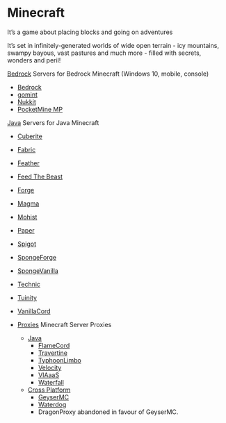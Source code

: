 # Minecraft

It’s a game about placing blocks and going on adventures

It’s set in infinitely-generated worlds of wide open terrain - icy mountains, swampy bayous, vast pastures and much more - filled with secrets, wonders and peril!

[Bedrock](/game_eggs/minecraft/bedrock) Servers for Bedrock Minecraft (Windows 10, mobile, console)
* [Bedrock](/game_eggs/game_eggs/minecraft/bedrock/bedrock)
* [gomint](/game_eggs/minecraft/bedrock/gomint)
* [Nukkit](/game_eggs/minecraft/bedrock/nukkit)  
* [PocketMine MP](/game_eggs/minecraft/bedrock/pocketmine_mp)  

[Java](/game_eggs/minecraft/java/) Servers for Java Minecraft
* [Cuberite](/game_eggs/minecraft/java/cuberite)
* [Fabric](/game_eggs/minecraft/java/fabric) 
* [Feather](/game_eggs/minecraft/java/feather)  
* [Feed The Beast](/game_eggs/minecraft/java/ftb)  
* [Forge](/game_eggs/minecraft/java/forge)  
* [Magma](/game_eggs/minecraft/java/magma)
* [Mohist](/game_eggs/minecraft/java/mohist)
* [Paper](/game_eggs/minecraft/java/paper)
* [Spigot](/game_eggs/minecraft/java/spigot)
* [SpongeForge](/game_eggs/minecraft/java/spongeforge)
* [SpongeVanilla](/game_eggs/minecraft/java/spongevanilla)
* [Technic](/game_eggs/minecraft/java/technic)
* [Tuinity](/game_eggs/minecraft/java/tuinity)
* [VanillaCord](/game_eggs/minecraft/java/vanillacord)

* [Proxies](/game_eggs/minecraft/proxy) Minecraft Server Proxies
  * [Java](/game_eggs/minecraft/proxy/java)
	* [FlameCord](/game_eggs/minecraft/proxy/java/flamecord)
    * [Travertine](/game_eggs/minecraft/proxy/java/travertine)
    * [TyphoonLimbo](/game_eggs/minecraft/proxy/java/typhoonlimbo)
    * [Velocity](/game_eggs/minecraft/proxy/java/velocity)
    * [VIAaaS](/game_eggs/minecraft/proxy/java/viaaas)
    * [Waterfall](/game_eggs/minecraft/proxy/java/waterfall)
  * [Cross Platform](/game_eggs/minecraft/proxy/cross_platform)
    * [GeyserMC](/game_eggs/minecraft/proxy/cross_platform/geyser)
    * [Waterdog](/game_eggs/minecraft/proxy/cross_platform/waterdog)
	* DragonProxy abandoned in favour of GeyserMC.
